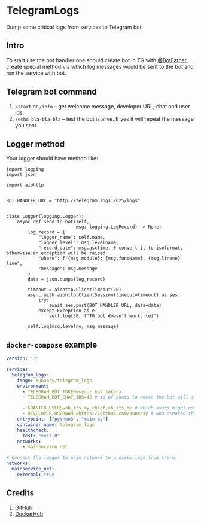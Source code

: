 # TelegramLogs
Dump some critical logs from services to Telegram bot

## Intro
To start use the bot handler one should create bot in TG with [@BotFather](https://t.me/BotFather),
create special method via which log messages would be sent to the bot and run the service with bot.

## Telegram bot command
1. `/start` or `/info` – get welcome message, developer URL, chat and user ids.
2. `/echo bla-bla-bla` – test the bot is alive. If yes it will repeat the message you sent.

## Logger method
Your logger should have method like:
```python3
import logging
import json

import aiohttp


BOT_HANDLER_URL = "http://telegram_logs:2025/logs"


class Logger(logging.Logger):
    async def send_to_bot(self, 
                          msg: logging.LogRecord) -> None:
        log_record = {
            "logger_name": self.name,
            "logger_level": msg.levelname,
            "record_date": msg.asctime, # convert it to isoformat, otherwise an exception will be raised
            "where": f"{msg.module}: {msg.funcName}, {msg.lineno} line",
            "message": msg.message
        }
        data = json.dumps(log_record)
        
        timeout = aiohttp.ClientTimeout(20)
        async with aiohttp.ClientSession(timeout=timeout) as ses:
            try:
                await ses.post(BOT_HANDLER_URL, data=data)
            except Exception as e:
                self.log(30, f"TG bot doesn't work: {e}")
        
        self.log(msg.levelno, msg.message)
```

## `docker-compose` example
```yaml
version: '3'

services:
  telegram_logs:
    image: kunansy/telegram_logs
    environment:
      - TELEGRAM_BOT_TOKEN=<your bot token>
      - TELEGRAM_BOT_CHAT_IDS=42 # id of chats to where the bot will send handled messages

      - GRANTED_USERS=oh_its_my_chief,oh_its_me # which users might use the bot
      - DEVELOPER_USERNAME=https://github.com/kunansy # who created the bot
    entrypoint: ["python3", "main.py"]
    container_name: telegram_logs
    healthcheck:
      test: "exit 0"
    networks:
      - mainservice_net

# Connect the logger to main network to process logs from there.
networks:
  mainservice_net:
    external: true
```

## Credits
1. [GitHub](https://github.com/kunansy/TelegramLogs)
2. [DockerHub](https://hub.docker.com/r/kunansy/telegram_logs)
